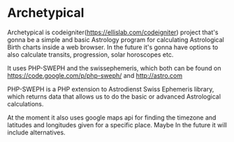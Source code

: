 Archetypical
============

Archetypical is codeigniter(https://ellislab.com/codeigniter) project that's gonna be a simple and basic Astrology program for calculating Astrological Birth charts inside a web browser. In the future it's gonna have options to also calculate transits, progression, solar horoscopes etc. 

It uses PHP-SWEPH and the swissephemeris, which both can be found on https://code.google.com/p/php-sweph/ and http://astro.com

PHP-SWEPH is a PHP extension to Astrodienst Swiss Ephemeris library, which returns data that allows us to do the basic or advanced Astrological calculations.

At the moment it also uses google maps api for finding the timezone and latitudes and longitudes given for a specific place. Maybe In the future it will include alternatives.



